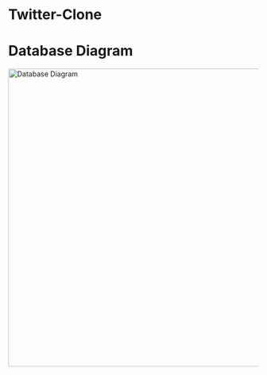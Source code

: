 # Twitter-Clone

<h1>Database Diagram</h1>
<img src="https://github.com/user-attachments/assets/b0d9e5e6-42d4-4527-b2ae-fddbf93a2e4b" alt="Database Diagram" width="600">

